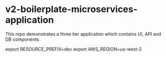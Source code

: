 # v2-boilerplate-microservices-application
This repo demonstrates a three tier application which contains UI, API and DB components

export RESOURCE_PREFIX=dev
export AWS_REGION=us-west-2
